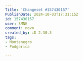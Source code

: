 ```yaml
---
Title: 'Changeset #157430157'
PublishDate: 2024-10-03T17:31:15Z
id: 157430157
user: SMNE
comment: novo
created_by: iD 2.30.3
tags:
- Montenegro
- Podgorica

---
```

